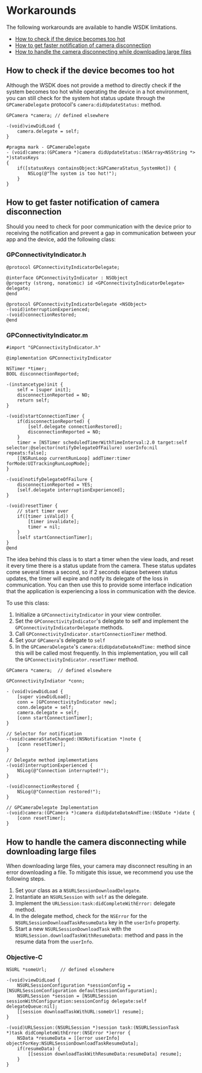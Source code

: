 # Workarounds

The following workarounds are available to handle WSDK limitations.

* [How to check if the device becomes too hot](#how-to-check-if-the-device-becomes-too-hot)
* [How to get faster notification of camera disconnection](#how-to-get-faster-notification-of-camera-disconnection)
* [How to handle the camera disconnecting while downloading large files](#how-to-handle-the-camera-disconnecting-while-downloading-large-files)

## How to check if the device becomes too hot
Although the WSDK does not provide a method to directly check if the system becomes too hot while operating the device in a hot environment, you can still check for the system hot status update through the `GPCameraDelegate` protocol's `camera:didUpdateStatus:` method.

```objc
GPCamera *camera; // defined elsewhere

-(void)viewDidLoad {
	camera.delegate = self;
}

#pragma mark - GPCameraDelegate
- (void)camera:(GPCamera *)camera didUpdateStatus:(NSArray<NSString *> *)statusKeys
{
    if([statusKeys containsObject:kGPCameraStatus_SystemHot]) {
        NSLog(@"The system is too hot!");
    }
}
```

## How to get faster notification of camera disconnection
Should you need to check for poor communication with the device prior to receiving the notification and prevent a gap in communication between your app and the device, add the following class:

### GPConnectivityIndicator.h
```objc
@protocol GPConnectivityIndicatorDelegate;

@interface GPConnectivityIndicator : NSObject
@property (strong, nonatomic) id <GPConnectivityIndicatorDelegate> delegate;
@end

@protocol GPConnectivityIndicatorDelegate <NSObject>
-(void)interruptionExperienced;
-(void)connectionRestored;
@end
```

### GPConnectivityIndicator.m
```objc
#import "GPConnectivityIndicator.h"

@implementation GPConnectivityIndicator

NSTimer *timer;
BOOL disconnectionReported;

-(instancetype)init {
    self = [super init];
    disconnectionReported = NO;
    return self;
}

-(void)startConnectionTimer {
    if(disconnectionReported) {
        [self.delegate connectionRestored];
        disconnectionReported = NO;
    }
    timer = [NSTimer scheduledTimerWithTimeInterval:2.0 target:self selector:@selector(notifyDelegateOfFailure) userInfo:nil repeats:false];
    [[NSRunLoop currentRunLoop] addTimer:timer forMode:UITrackingRunLoopMode];
}

-(void)notifyDelegateOfFailure {
    disconnectionReported = YES;
    [self.delegate interruptionExperienced];
}

-(void)resetTimer {
    // start timer over
    if([timer isValid]) {
        [timer invalidate];
        timer = nil;
    }
    [self startConnectionTimer];
}
@end
```

The idea behind this class is to start a timer when the view loads, and reset it every time there is a status update from the camera. These status updates come several times a second, so if 2 seconds elapse between status updates, the timer will expire and notify its delegate of the loss in communication. You can then use this to provide some interface indication that the application is experiencing a loss in communication with the device.

To use this class:

1. Initialize a `GPConnectivityIndicator` in your view controller.
2. Set the `GPConnectivityIndicator`'s delegate to self and implement the `GPConnectivityIndicatorDelegate` methods.
3. Call `GPConnectivityIndicator.startConnectionTimer` method.
4. Set your `GPCamera`'s delegate to `self`
5. In the `GPCameraDelegate`'s `camera:didUpdateDateAndTime:` method since this will be called most frequently. In this implementation, you will call the `GPConnectivityIndicator.resetTimer` method.

```objc
GPCamera *camera;  // defined elsewhere

GPConnectivityIndiator *conn;

- (void)viewDidLoad {
    [super viewDidLoad];
    conn = [GPConnectivityIndicator new];
    conn.delegate = self;
    camera.delegate = self;
    [conn startConnectionTimer];
}

// Selector for notification
-(void)cameraStateChanged:(NSNotification *)note {
	[conn resetTimer];
}

// Delegate method implementations
-(void)interruptionExperienced {
    NSLog(@"Connection interrupted!");
}

-(void)connectionRestored {
    NSLog(@"Connection restored!");
}

// GPCameraDelegate Implementation
-(void)camera:(GPCamera *)camera didUpdateDateAndTime:(NSDate *)date {
    [conn resetTimer];
}
```

## How to handle the camera disconnecting while downloading large files

When downloading large files, your camera may disconnect resulting in an error downloading a file. To mitigate this issue, we recommend you use the following steps.

1. Set your class as a `NSURLSessionDownloadDelegate`.
2. Instantiate an `NSURLSession` with `self` as the delegate.
3. Implement the `URLSession:task:didCompleteWithError:` delegate method.
4. In the delegate method, check for the `NSError` for the `NSURLSessionDownloadTaskResumeData` key in the `userInfo` property.
5. Start a new `NSURLSessionDownloadTask` with the `NSURLSession.downloadTaskWithResumeData:` method and pass in the resume data from the `userInfo`.

### Objective-C

```objc
NSURL *someUrl;     // defined elsewhere

-(void)viewDidLoad {
	NSURLSessionConfiguration *sessionConfig = [NSURLSessionConfiguration defaultSessionConfiguration];
	NSURLSession *session = [NSURLSession sessionWithConfiguration:sessionConfig delegate:self delegateQueue:nil];
	[[session downloadTaskWithURL:someUrl] resume];
}

-(void)URLSession:(NSURLSession *)session task:(NSURLSessionTask *)task didCompleteWithError:(NSError *)error {
    NSData *resumeData = [[error userInfo] objectForKey:NSURLSessionDownloadTaskResumeData];
    if(resumeData) {
        [[session downloadTaskWithResumeData:resumeData] resume];
    }
}
```